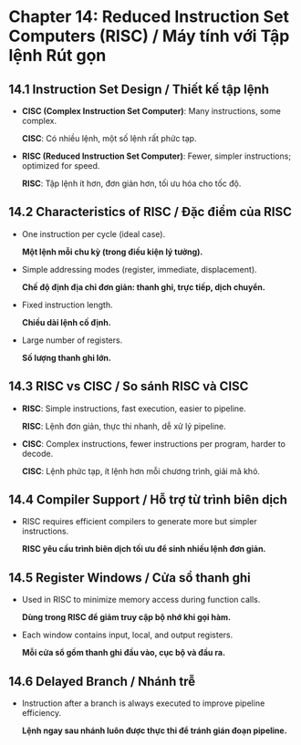 
# Chapter 14: Reduced Instruction Set Computers (RISC) / Máy tính với Tập lệnh Rút gọn

## 14.1 Instruction Set Design / Thiết kế tập lệnh

*   **CISC (Complex Instruction Set Computer)**: Many instructions, some complex.

    **CISC**: Có nhiều lệnh, một số lệnh rất phức tạp.
*   **RISC (Reduced Instruction Set Computer)**: Fewer, simpler instructions; optimized for speed.

    **RISC**: Tập lệnh ít hơn, đơn giản hơn, tối ưu hóa cho tốc độ.

## 14.2 Characteristics of RISC / Đặc điểm của RISC

*   One instruction per cycle (ideal case).

    **Một lệnh mỗi chu kỳ (trong điều kiện lý tưởng).**
*   Simple addressing modes (register, immediate, displacement).

    **Chế độ định địa chỉ đơn giản: thanh ghi, trực tiếp, dịch chuyển.**
*   Fixed instruction length.

    **Chiều dài lệnh cố định.**
*   Large number of registers.

    **Số lượng thanh ghi lớn.**

## 14.3 RISC vs CISC / So sánh RISC và CISC

*   **RISC**: Simple instructions, fast execution, easier to pipeline.

    **RISC**: Lệnh đơn giản, thực thi nhanh, dễ xử lý pipeline.
*   **CISC**: Complex instructions, fewer instructions per program, harder to decode.

    **CISC**: Lệnh phức tạp, ít lệnh hơn mỗi chương trình, giải mã khó.

## 14.4 Compiler Support / Hỗ trợ từ trình biên dịch

*   RISC requires efficient compilers to generate more but simpler instructions.

    **RISC yêu cầu trình biên dịch tối ưu để sinh nhiều lệnh đơn giản.**

## 14.5 Register Windows / Cửa sổ thanh ghi

*   Used in RISC to minimize memory access during function calls.

    **Dùng trong RISC để giảm truy cập bộ nhớ khi gọi hàm.**
*   Each window contains input, local, and output registers.

    **Mỗi cửa sổ gồm thanh ghi đầu vào, cục bộ và đầu ra.**

## 14.6 Delayed Branch / Nhánh trễ

*   Instruction after a branch is always executed to improve pipeline efficiency.

    **Lệnh ngay sau nhánh luôn được thực thi để tránh gián đoạn pipeline.**